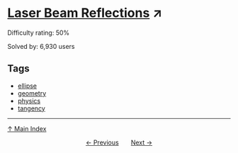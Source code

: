 # [Laser Beam Reflections](https://projecteuler.net/problem=144) ↗️

Difficulty rating: 50%

Solved by: 6,930 users
## Tags

- [ellipse](../tags/ellipse.md)
- [geometry](../tags/geometry.md)
- [physics](../tags/physics.md)
- [tangency](../tags/tangency.md)



---

[↑ Main Index](../README.md)


<div align=center><a href='143.md'>← Previous</a> &nbsp;&nbsp; &nbsp;&nbsp;  <a href='145.md'>Next →</a></div>
